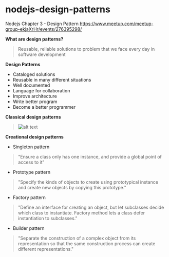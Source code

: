 # nodejs-design-patterns

Nodejs Chapter 3 - Design Pattern
https://www.meetup.com/meetup-group-ekjaXrHr/events/276395298/

**What are design patterns?**
> Reusable, reliable solutions to problem that we face every day in software development

**Design Patterns**
* Cataloged solutions
* Reusable in many different situations
* Well documented
* Language for collaboration 
* Improve architecture
* Write better program
* Become a better programmer

**Classical design patterns**

> ![alt text](https://github.com/akshayShirude/nodejs-design-patterns/blob/main/gof-design-pattern-category-diagram.PNG?raw=true)

**Creational design patterns**
* Singleton pattern
> "Ensure a class only has one instance, and provide a global point of access to it"
* Prototype pattern 
> "Specify the kinds of objects to create using prototypical  instance and create new objects by copying this prototype."
* Factory pattern  
> "Define an interface for creating an object, but let subclasses decide which class to instantiate. Factory method lets a class defer instantiation to subclasses."
* Builder pattern 
> "Separate the construction of a complex object from its representation so that the same construction process can create different representations."

